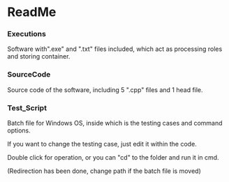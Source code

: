 # ReadMe

### Executions

Software with".exe" and ".txt" files included, which act as processing roles and storing container.

### SourceCode

Source code of the software, including 5 ".cpp" files and 1 head file.

### Test_Script

Batch file for Windows OS, inside which is the testing cases and command options.

If you want to change the testing case, just edit it within the code.

Double click for operation, or you can "cd" to the folder and run it in cmd.

(Redirection has been done, change path if the batch file is moved)